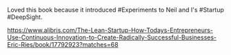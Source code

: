 Loved this book because it introduced #Experiments to Neil and I's #Startup #DeepSight.

https://www.alibris.com/The-Lean-Startup-How-Todays-Entrepreneurs-Use-Continuous-Innovation-to-Create-Radically-Successful-Businesses-Eric-Ries/book/17792923?matches=68